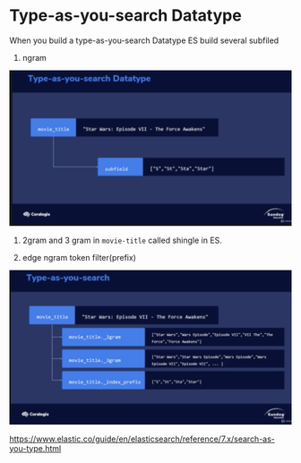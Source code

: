 # Type-as-you-search Datatype

When you build a type-as-you-search Datatype
ES build several subfiled

1. ngram

<img src='../assets/44_1.png'></img>



1. 2gram and 3 gram in `movie-title` called shingle in ES.

2. edge ngram token filter(prefix)

<img src='../assets/44_2.png'></img>


https://www.elastic.co/guide/en/elasticsearch/reference/7.x/search-as-you-type.html